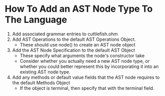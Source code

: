 # How To Add an AST Node Type To The Language
1. Add associated grammar entries to cuttlefish.ohm
2. Add AST Operations to the default AST Operations Object.
   - These should use node() to create an AST node object
3. Add the AST Node Specification to the default AST Object
   - These specify what arguments the node's constructor take
   - Consider whether you actually need a new AST node type, or whether you could better represent this by incorporating it into an existing AST node type.
4. Add any methods or default value fields that the AST node requires to the default Methods Object
   - If the object is terminal, then specify that with the terminal field.
